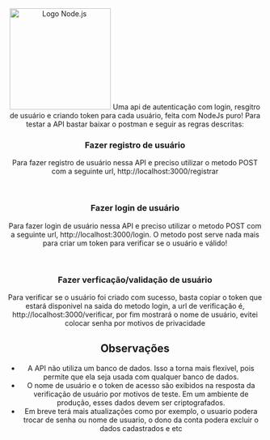 <div style="text-align: center;">
<img src="https://upload.wikimedia.org/wikipedia/commons/d/d9/Node.js_logo.svg" alt="Logo Node.js" width="200" />
Uma api de autenticação com login, resgitro de usuário e criando token para cada usuário, feita com NodeJs puro!
Para testar a API bastar baixar o postman e seguir as regras descritas:

<h3>Fazer registro de usuário </h3>
<p>Para fazer registro de usuário nessa API e preciso utilizar o metodo POST com a seguinte url, http://localhost:3000/registrar </p>
<br>
<h3>Fazer login de usuário </h3>
<p>Para fazer login de usuário nessa API e preciso utilizar o metodo POST com a seguinte url, http://localhost:3000/login.
O metodo post serve nada mais para criar um token para verificar se o usuário e válido!</p>
<br>
<h3>Fazer verficação/validação de usuário </h3>
<p>Para verificar se o usuário foi criado com sucesso, basta copiar o token que estará disponivel na saida do metodo login, a url de verificação é, http://localhost:3000/verificar, por fim mostrará o nome de usuário, evitei colocar senha por motivos de privacidade </p>

<h2>Observações</h2>
<ul>
  <li>A API não utiliza um banco de dados. Isso a torna mais flexível, pois permite que ela seja usada com qualquer banco de dados.</li>
  <li>O nome de usuário e o token de acesso são exibidos na resposta da verificação de usuário por motivos de teste. Em um ambiente de produção, esses dados devem ser criptografados.</li>
  <li>Em breve terá mais atualizações como por exemplo, o usuario podera trocar de senha ou nome de usuario, o dono da conta podera excluir o dados cadastrados e etc</li>
</ul>
</div>
